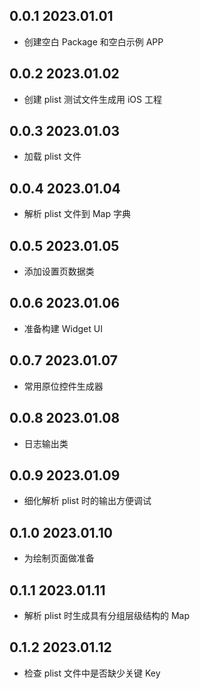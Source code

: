 ## 0.0.1 2023.01.01

* 创建空白 Package 和空白示例 APP

## 0.0.2 2023.01.02

* 创建 plist 测试文件生成用 iOS 工程

## 0.0.3 2023.01.03

* 加载 plist 文件

## 0.0.4 2023.01.04

* 解析 plist 文件到 Map 字典

## 0.0.5 2023.01.05

* 添加设置页数据类

## 0.0.6 2023.01.06

* 准备构建 Widget UI

## 0.0.7 2023.01.07

* 常用原位控件生成器

## 0.0.8 2023.01.08

* 日志输出类

## 0.0.9 2023.01.09

* 细化解析 plist 时的输出方便调试

## 0.1.0 2023.01.10

* 为绘制页面做准备

## 0.1.1 2023.01.11

* 解析 plist 时生成具有分组层级结构的 Map

## 0.1.2 2023.01.12

* 检查 plist 文件中是否缺少关键 Key
